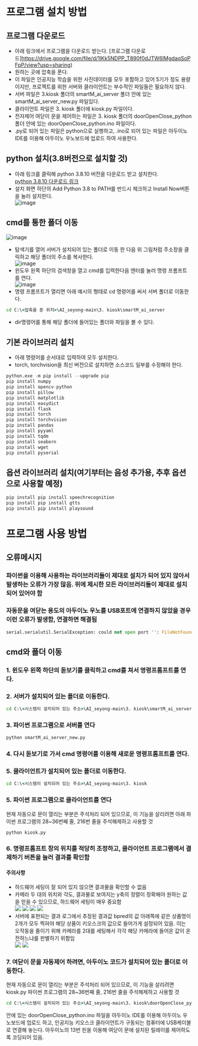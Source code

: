 # 프로그램 설치 방법

## 프로그램 다운로드
- 아래 링크에서 프로그램을 다운로드 받는다. 
[프로그램 다운로드]https://drive.google.com/file/d/1lKk5NDPP_T890f0dJTW6lMgdaqSoPFpP/view?usp=sharing)  
- 원하는 곳에 압축을 푼다. 
- 이 파일은 인공지능 학습을 위한 사진데이터를 모두 포함하고 있어 5기가 정도 용량이지만, 프로젝트를 위한 서버와 클라이언트는 부수적인 파일들은 필요하지 않다.  
- 서버 파일은 3.kiosk 폴더의 smartM_ai_server 폴더 안에 있는 smartM_ai_server_new.py 파일있다.  
- 클라이언트 파일은 3. kiosk 폴더에 kiosk.py 파일이다.  
- 전자제어 여닫이 문을 제어하는 파일은 3. kiosk 폴더의 doorOpenClose_python 폴더 안에 있는 doorOpenClose_python.ino 파일이다. 
- .py로 되어 있는 파일은 python으로 실행하고, .ino로 되어 있는 파일은 아두이노 IDE를 이용해 아두이노 우노보드에 업로드 하여 사용한다.  


## python 설치(3.8버전으로 설치할 것)
- 아래 링크를 클릭해 python 3.8.10 버전을 다운로드 받고 설치한다.  
[python 3.8.10 다운로드 링크](https://www.python.org/ftp/python/3.8.10/python-3.8.10-amd64.exe)  
- 설치 화면 하단의 Add Python 3.8 to PATH를 반드시 체크하고 Install Now버튼을 눌러 설치한다.  
![image](https://user-images.githubusercontent.com/13882302/210344769-3c3108bf-fdfb-442d-9bef-95b968dac583.png)

## cmd를 통한 폴더 이동
![image](https://user-images.githubusercontent.com/13882302/210346348-55fc5098-b360-4945-b9ab-12275e734d1a.png)
- 탐색기를 열어 서버가 설치되어 있는 폴더로 이동 한 다음 위 그림처럼 주소창을 클릭하고 해당 폴더의 주소를 복사한다.  
![image](https://user-images.githubusercontent.com/13882302/210346494-8abfb3e2-b487-40a4-912f-c02180b50603.png)
- 윈도우 왼쪽 하단의 검색창을 열고 cmd를 입력한다음 엔터를 눌러 명령 프롬프트를 연다.  
![image](https://user-images.githubusercontent.com/13882302/210346603-1e19e823-5180-4676-90d8-e6c8a8135158.png)
- 명령 프롬프트가 열리면 아래 예시의 형태로 cd 명령어를 써서 서버 폴더로 이동한다.  
```cmd
cd C:\<압축을 푼 위치>\AI_seyong-main\3. kiosk\smartM_ai_server
```
- dir명령어를 통해 해당 폴더에 들어있는 폴더와 파일을 볼 수 있다.  

## 기본 라이브러리 설치  
- 아래 명령어를 순서대로 입력하여 모두 설치한다.  
- torch, torchvision을 최신 버전으로 설치하면 소스코드 일부를 수정해야 한다.  

```python
python.exe -m pip install --upgrade pip
pip install numpy
pip install opencv-python
pip install pillow
pip install matplotlib
pip install easydict
pip install flask
pip install torch
pip install torchvision
pip install pandas
pip install pyyaml
pip install tqdm
pip install seaborn
pip install wget
pip install pyserial
```

## 옵션 라이브러리 설치(여기부터는 음성 추가용, 추후 옵션으로 사용할 예정)
```python
pip install pip install speechrecognition
pip install pip install gtts
pip install pip install playsound
```

# 프로그램 사용 방법
## 오류메시지
### 파이썬을 이용해 사용하는 라이브러리들이 제대로 설치가 되어 있지 않아서 발생하는 오류가 가장 많음. 위에 제시한 모든 라이브러리들이 제대로 설치되어 있어야 함
### 자동문을 여닫는 용도의 아두이노 우노를 USB포트에 연결하지 않았을 경우 이런 오류가 발생함, 연결하면 해결됨
```python
serial.serialutil.SerialException: could not open port '': FileNotFoundError(2, '지정된 경로를 찾을 수 없습니다.', None, 3)
```

## cmd와 폴더 이동
### 1. 윈도우 왼쪽 하단의 돋보기를 클릭하고 cmd를 쳐서 명령프롬프트를 연다.
### 2. 서버가 설치되어 있는 폴더로 이동한다. 
```cmd
cd C:\<시스템이 설치되어 있는 주소>\AI_seyong-main\3. kiosk\smartM_ai_server
```
### 3. 파이썬 프로그램으로 서버를 연다
```cmd
python smartM_ai_server_new.py
```

### 4. 다시 돋보기로 가서 cmd 명령어를 이용해 새로운 명령프롬프트를 연다.
### 5. 클라이언트가 설치되어 있는 폴더로 이동한다. 
```cmd
cd C:\<시스템이 설치되어 있는 주소>\AI_seyong-main\3. kiosk
```
### 5. 파이썬 프로그램으로 클라이언트를 연다
현재 자동으로 문이 열리는 부분은 주석처리 되어 있으므로, 이 기능을 살리려면 아래 파이썬 프로그램의 28~36번째 줄, 216번 줄을 주석해제하고 사용할 것  
```cmd
python kiosk.py
```
### 6. 명령프롬프트 창의 위치를 적당히 조정하고, 클라이언트 프로그램에서 결제하기 버튼을 눌러 결과를 확인함
#### 주의사항
- 하드웨어 세팅이 잘 되어 있지 않으면 결과물을 확인할 수 없음
- 카메라 두 대의 위치와 각도, 결과물로 보여지는 y축의 정렬이 정확해야 원하는 값을 얻을 수 있으므로, 하드웨어 세팅이 매우 중요함  
![](https://s3.us-west-2.amazonaws.com/secure.notion-static.com/291fadee-88fa-448d-81c6-3d0405172606/Untitled.png?X-Amz-Algorithm=AWS4-HMAC-SHA256&X-Amz-Content-Sha256=UNSIGNED-PAYLOAD&X-Amz-Credential=AKIAT73L2G45EIPT3X45%2F20221230%2Fus-west-2%2Fs3%2Faws4_request&X-Amz-Date=20221230T014219Z&X-Amz-Expires=86400&X-Amz-Signature=a01cffc8f29b469da1c4f5dbd32311665ec0ded8f508949243672b91bd600f84&X-Amz-SignedHeaders=host&response-content-disposition=filename%3D%22Untitled.png%22&x-id=GetObject)
![](https://s3.us-west-2.amazonaws.com/secure.notion-static.com/1bf48fc7-5f63-4960-a798-1828c5b08f25/Untitled.png?X-Amz-Algorithm=AWS4-HMAC-SHA256&X-Amz-Content-Sha256=UNSIGNED-PAYLOAD&X-Amz-Credential=AKIAT73L2G45EIPT3X45%2F20221230%2Fus-west-2%2Fs3%2Faws4_request&X-Amz-Date=20221230T014756Z&X-Amz-Expires=86400&X-Amz-Signature=d76a2add47bc6cae78b0245c384120880aaacfee179adcf92df487b3af76543f&X-Amz-SignedHeaders=host&response-content-disposition=filename%3D%22Untitled.png%22&x-id=GetObject)
![](https://s3.us-west-2.amazonaws.com/secure.notion-static.com/a1a7d405-68f6-46df-9c02-ad75a7cc343a/Untitled.png?X-Amz-Algorithm=AWS4-HMAC-SHA256&X-Amz-Content-Sha256=UNSIGNED-PAYLOAD&X-Amz-Credential=AKIAT73L2G45EIPT3X45%2F20221230%2Fus-west-2%2Fs3%2Faws4_request&X-Amz-Date=20221230T014817Z&X-Amz-Expires=86400&X-Amz-Signature=3bae274c20341c3e33a7c50702ef1aa548ce1e7d7c0eef3249aa360ed33c161d&X-Amz-SignedHeaders=host&response-content-disposition=filename%3D%22Untitled.png%22&x-id=GetObject)
![](https://s3.us-west-2.amazonaws.com/secure.notion-static.com/977ab77d-9819-4727-9c4d-c43986b7acc8/Untitled.png?X-Amz-Algorithm=AWS4-HMAC-SHA256&X-Amz-Content-Sha256=UNSIGNED-PAYLOAD&X-Amz-Credential=AKIAT73L2G45EIPT3X45%2F20221230%2Fus-west-2%2Fs3%2Faws4_request&X-Amz-Date=20221230T014904Z&X-Amz-Expires=86400&X-Amz-Signature=3a89834013ac13c7bf48bb215d71407ed46567bb3e9237e88f8c610e5e991400&X-Amz-SignedHeaders=host&response-content-disposition=filename%3D%22Untitled.png%22&x-id=GetObject)
- 서버에 표현되는 결과 로그에서 추정된 결과값 bpred의 값 아래쪽에 같은 상품명이 2개가 모두 찍혀야 해당 상품이 키오스크의 값으로 들어가게 설정되어 있음. 이는 오작동을 줄이기 위해 카메라를 2대를 세팅해서 각각 해당 카메라에 들어온 값이 온전하느냐를 판별하기 위함임  
![](https://s3.us-west-2.amazonaws.com/secure.notion-static.com/d6790a11-7093-40cd-b9a1-53511324cce9/Untitled.png?X-Amz-Algorithm=AWS4-HMAC-SHA256&X-Amz-Content-Sha256=UNSIGNED-PAYLOAD&X-Amz-Credential=AKIAT73L2G45EIPT3X45%2F20221230%2Fus-west-2%2Fs3%2Faws4_request&X-Amz-Date=20221230T015000Z&X-Amz-Expires=86400&X-Amz-Signature=4bc4f4616b9dc902eb665384c9e6cd44193fb8ff8969484c319386a35d43b3ee&X-Amz-SignedHeaders=host&response-content-disposition=filename%3D%22Untitled.png%22&x-id=GetObject)
![](https://s3.us-west-2.amazonaws.com/secure.notion-static.com/67a8385e-1776-437d-aeb3-a867167b340c/Untitled.png?X-Amz-Algorithm=AWS4-HMAC-SHA256&X-Amz-Content-Sha256=UNSIGNED-PAYLOAD&X-Amz-Credential=AKIAT73L2G45EIPT3X45%2F20221230%2Fus-west-2%2Fs3%2Faws4_request&X-Amz-Date=20221230T014925Z&X-Amz-Expires=86400&X-Amz-Signature=c01a2070607bcfe8681bc45a5861b6e20e8e4cb5cf5b269d2580b4f8a2e404b3&X-Amz-SignedHeaders=host&response-content-disposition=filename%3D%22Untitled.png%22&x-id=GetObject)


### 7. 여닫이 문을 자동제어 하려면, 아두이노 코드가 설치되어 있는 폴더로 이동한다. 
현재 자동으로 문이 열리는 부분은 주석처리 되어 있으므로, 이 기능을 살리려면 kiosk.py 파이썬 프로그램의 28~36번째 줄, 216번 줄을 주석해제하고 사용할 것
```cmd
cd C:\<시스템이 설치되어 있는 주소>\AI_seyong-main\3. kiosk\doorOpenClose_python
```
안에 있는 doorOpenClose_python.ino 파일을 아두이노 IDE를 이용해 아두이노 우노보드에 업로드 하고, 인공지능 키오스크 클라이언트가 구동되는 컴퓨터에 USB케이블로 연결해 놓는다. 아두이노의 13번 핀을 이용해 여닫이 문에 설치된 릴레이를 제어하도록 코딩되어 있음.
